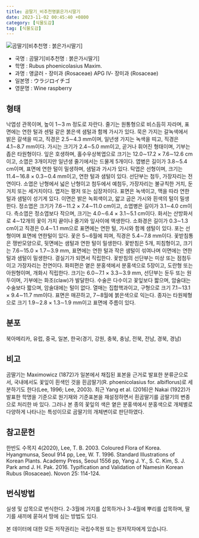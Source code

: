 ```yaml
---
title: 곰딸기_비추천명붉은가시딸기
date: 2023-11-02 00:45:40 +0800
category: [식물도감]
tag: [식물도감]
---
```




![곰딸기[비추천명 : 붉은가시딸기]](/fileUpload/plants/basic/Rosaceae/Rubus/10729/1_th2.JPG)
- 국명 : 곰딸기[비추천명 : 붉은가시딸기]
- 학명 : Rubus phoenicolasius Maxim.
- 과명 : 앵글러 - 장미과 (Rosaceae) APG Ⅳ- 장미과 (Rosaceae)
- 일본명 : ウラジロイチゴ
- 영문명 : Wine raspberry


## 형태
낙엽성 관목이며, 높이 1∼3 m 정도로 자란다. 줄기는 원통형으로 비스듬히 자라며, 표면에는 연한 털과 센털 같은 붉은색 샘털과 함께 가시가 있다. 묵은 가지는 갈녹색에서 밝은 갈색을 띠고, 직경은 2.5∼4.3 mm이며, 일년생 가지는 녹색을 띠고, 직경은 4.1∼8.7 mm이다. 가시는 크기가 2.4∼5.0 mm이고, 곧거나 휘어진 형태이며, 기부는 좁은 타원형이다. 잎은 호생하며, 홀수우상복엽으로 크기는 12.0∼17.2 × 7.6∼12.6 cm이고, 소엽은 3개이지만 일년생 줄기에서는 드물게 5개이다. 엽병은 길이가 3.8∼5.4 cm이며, 표면에 연한 털이 밀생하며, 샘털과 가시가 있다. 탁엽은 선형이며, 크기는 11.4∼16.8 × 0.3∼0.4 mm이고, 연한 털과 샘털이 있다. 선단부는 첨두, 가장자리는 전연이다. 소엽은 난형에서 넓은 난형이고 첨두에서 예첨두, 가장자리는 불규칙한 거치, 둔거치 또는 세거치이다. 엽저는 평저 또는 심장저이다. 표면은 녹색이고, 맥을 따라 연한 털과 샘털이 성기게 있다. 이면은 밝은 녹회색이고, 얇고 굽은 가시와 흰색의 털이 밀생한다. 정소엽은 크기가 7.6∼11.2 × 7.4∼11.0 cm이고, 소엽병은 길이가 3.1∼4.0 cm이다. 측소엽은 정소엽보다 작으며, 크기는 4.0∼6.4 × 3.1∼5.1 cm이다. 화서는 산방화서로 4∼12개의 꽃이 가지 끝이나 줄기와 잎사이에 액생한다. 소화경은 길이가 0.3∼1.3 cm이고 직경은 0.4∼1.1 mm으로 표면에는 연한 털, 가시와 함께 샘털이 있다. 포는 선형이며 표면에 연한털이 있다. 꽃은 5∼6월에 피며, 직경은 5.4∼7.8 mm이다. 꽃받침통은 쟁반모양으로, 뒷면에는 샘털과 연한 털이 밀생한다. 꽃받침은 5개, 피침형이고, 크기는 7.6∼15.0 × 1.7∼3.9 mm, 표면에는 연한 털과 작은 샘털이 섞여나며 이면에는 연한 털과 샘털이 밀생한다. 결실기가 되면서 직립한다. 꽃받침의 선단부는 미상 또는 점첨두이고 가장자리는 전연이다. 화피편은 옅은 분홍색에서 분홍색으로 5장이고, 도란형 또는 아원형이며, 개화시 직립한다. 크기는 6.0∼7.1 × 3.3∼3.9 mm, 선단부는 둔두 또는 원두이며, 기부에는 화조(claw)가 발달한다. 수술은 다수이고 꽃잎보다 짧으며, 암술대는 수술보다 짧으며, 암술대에는 털이 없다. 열매는 집합핵과이고, 구형으로 크기 7.1∼13.1 × 9.4∼11.7 mm이다. 표면은 매끈하고, 7∼8월에 붉은색으로 익는다. 종자는 타원체형으로 크기 1.9∼2.8 × 1.3∼1.9 mm이고 표면에 주름이 있다.
## 분포
북아메리카, 유럽, 중국, 일본, 한국(경기, 강원, 충북, 충남, 전북, 전남, 경북, 경남)
## 비고
곰딸기는 Maximowicz (1872)가 일본에서 채집된 표본을 근거로 발표한 분류군으로서, 국내에서도 꽃잎이 흰색인 것을 흰곰딸기(R. phoenicolasius for. albiflorus)로 세분하기도 한다(Lee, 1996; Lee, 2003). 최근 Yang et al. (2016)은 Nakai (1922)가 발표한 학명을 기준으로 원기재와 기준표본을 재설정하면서 흰곰딸기를 곰딸기의 변종으로 처리한 바 있다. 그러나 본 종의 꽃잎의 색은 옅은 분홍색에서 분홍색으로 개체별로 다양하게 나타나는 특성이므로 곰딸기의 개체변이로 판단하였다.
## 참고문헌
한반도 수목지 4(2020), Lee, T. B. 2003. Coloured Flora of Korea. Hyangmunsa, Seoul 914 pp, Lee, W. T. 1996. Standard Illustrations of Korean Plants. Academy Press, Seoul 1556 pp, Yang J. Y., S. C. Kim, S. J. Park amd J. H. Pak. 2016. Typification and Validation of Namesin Korean Rubus (Rosaceae). Novon 25: 114-124.
## 번식방법
실생 및 삽목으로 번식한다. 2-3월에 가지를 삽목하거나 3-4월에 뿌리를 삽목하며, 딸기를 새끼에 묻혀서 땅에 심는 방법도 있다.






본 데이터에 대한 모든 저작권리는 국립수목원 또는 원저작자에게 있습니다.
